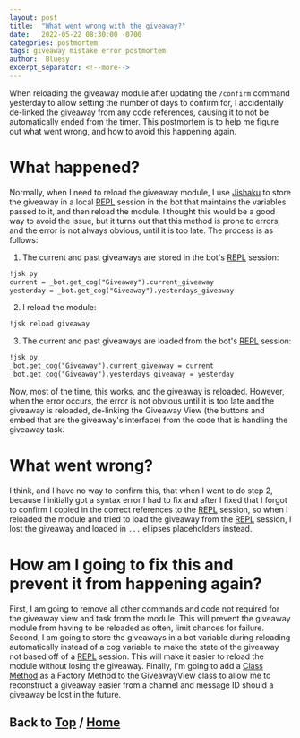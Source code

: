 ```yaml
---
layout: post
title:  "What went wrong with the giveaway?"
date:   2022-05-22 08:30:00 -0700
categories: postmortem
tags: giveaway mistake error postmortem
author:  Bluesy
excerpt_separator: <!--more-->
---
```


When reloading the giveaway module after updating the `/confirm` command yesterday to allow
setting the number of days to confirm for, I accidentally de-linked the giveaway from any code references, causing
it to not be automatically ended from the timer. This postmortem is to help me figure out what went wrong, and how
to avoid this happening again.

<!--more-->

# What happened?

Normally, when I need to reload the giveaway module, I use [Jishaku] to store the giveaway in a local [REPL] session 
in the bot that maintains the variables passed to it, and then reload the module. I thought this would be a good way to
avoid the issue, but it turns out that this method is prone to errors, and the error is not always obvious, until it is
too late. The process is as follows:
1. The current and past giveaways are stored in the bot's [REPL] session:

```markdown
!jsk py
current = _bot.get_cog("Giveaway").current_giveaway
yesterday = _bot.get_cog("Giveaway").yesterdays_giveaway
```

2. I reload the module:

```markdown
!jsk reload giveaway
```

3. The current and past giveaways are loaded from the bot's [REPL] session:

```markdown
!jsk py
_bot.get_cog("Giveaway").current_giveaway = current
_bot.get_cog("Giveaway").yesterdays_giveaway = yesterday
```

Now, most of the time, this works, and the giveaway is reloaded. However, when the error occurs, the error is not
obvious until it is too late and the giveaway is reloaded, de-linking the Giveaway View (the buttons and embed that are
the giveaway's interface) from the code that is handling the giveaway task.

# What went wrong?

I think, and I have no way to confirm this, that when I went to do step 2, because I initially got a syntax error I had
to fix and after I fixed that I forgot to confirm I copied in the correct references to the [REPL] session, so when I 
reloaded the module and tried to load the giveaway from the [REPL] session, I lost the giveaway and loaded in `...`
ellipses placeholders instead.

# How am I going to fix this and prevent it from happening again?

First, I am going to remove all other commands and code not required for the giveaway view and task from the module.
This will prevent the giveaway module from having to be reloaded as often, limit chances for failure. Second, I am
going to store the giveaways in a bot variable during reloading automatically instead of a cog variable
to make the state of the giveaway not based off of a [REPL] session. This will make it easier to reload the module 
without losing the giveaway. Finally, I'm going to add a [Class Method] as a Factory Method to the GiveawayView
class to allow me to reconstruct a giveaway easier from a channel and message ID should a giveaway be lost in the
future.

## Back to [Top](./giveaway-error-postmortem) / [Home](../../../../index.html)

[Jishaku]: https://jishaku.readthedocs.io/en/latest/
[REPL]: https://en.wikipedia.org/wiki/Read%E2%80%93eval%E2%80%93print_loop
[Class Method]: https://docs.python.org/3/library/functions.html#classmethod